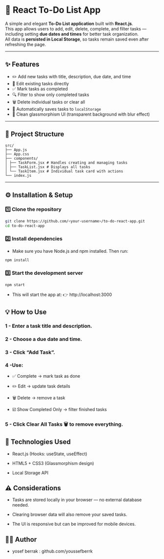 # 🧾 React To-Do List App

A simple and elegant **To-Do List application** built with **React.js**.  
This app allows users to add, edit, delete, complete, and filter tasks —  
including setting **due dates and times** for better task organization.  
All data is **persisted in Local Storage**, so tasks remain saved even after refreshing the page.

---

## ✨ Features

- ✏️ Add new tasks with title, description, due date, and time
- 🧠 Edit existing tasks directly
- ✅ Mark tasks as completed
- 🔍 Filter to show only completed tasks
- 🗑️ Delete individual tasks or clear all
- 💾 Automatically saves tasks to `localStorage`
- 🎨 Clean glassmorphism UI (transparent background with blur effect)

---

## 🧩 Project Structure

```
src/
├── App.js
├── App.css
├── components/
│ ├── TaskForm.jsx # Handles creating and managing tasks
│ ├── TaskList.jsx # Displays all tasks
│ └── TaskItem.jsx # Individual task card with actions
└── index.js
```

---

## ⚙️ Installation & Setup

### 1️⃣ Clone the repository

```bash
git clone https://github.com/<your-username>/to-do-react-app.git
cd to-do-react-app
```

### 2️⃣ Install dependencies

- Make sure you have Node.js and npm installed.
  Then run:

```bash
npm install
```

### 3️⃣ Start the development server

```bash
npm start
```

- This will start the app at:
  👉 http://localhost:3000

## 💡 How to Use

### 1 - Enter a task title and description.

### 2 - Choose a due date and time.

### 3 - Click “Add Task”.

### 4 -Use:

- ✅ Complete → mark task as done

- ✏️ Edit → update task details

- 🗑️ Delete → remove a task

- ☑️ Show Completed Only → filter finished tasks

### 5 - Click Clear All Tasks 🗑️ to remove everything.

## 🧠 Technologies Used

- React.js (Hooks: useState, useEffect)

- HTML5 + CSS3 (Glassmorphism design)

- Local Storage API

## ⚠️ Considerations

- Tasks are stored locally in your browser — no external database needed.

- Clearing browser data will also remove your saved tasks.

- The UI is responsive but can be improved for mobile devices.

## 👨‍💻 Author

- yosef berrak : github.com/youssefberrk
